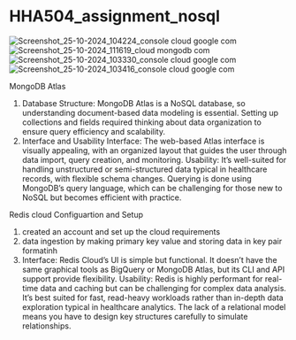 # HHA504_assignment_nosql


![Screenshot_25-10-2024_104224_console cloud google com](https://github.com/user-attachments/assets/14a857d5-3b95-4c0d-b36f-0ccf6283a97e)
![Screenshot_25-10-2024_111619_cloud mongodb com](https://github.com/user-attachments/assets/1637a86d-8015-4b71-a4eb-dbee3bc347fb)
![Screenshot_25-10-2024_103330_console cloud google com](https://github.com/user-attachments/assets/313904cf-2ce5-4d69-8c65-00c118990984)
![Screenshot_25-10-2024_103416_console cloud google com](https://github.com/user-attachments/assets/8f49cdb8-a0de-4fc9-8925-73887b8d92f3)

MongoDB Atlas 

1. Database Structure: MongoDB Atlas is a NoSQL database, so understanding document-based data modeling is essential. Setting up collections and fields required thinking about data organization to ensure query efficiency and scalability.
2. Interface and Usability
Interface: The web-based Atlas interface is visually appealing, with an organized layout that guides the user through data import, query creation, and monitoring.
Usability: It’s well-suited for handling unstructured or semi-structured data typical in healthcare records, with flexible schema changes. Querying is done using MongoDB’s query language, which can be challenging for those new to NoSQL but becomes efficient with practice.


Redis cloud 
Configuartion and Setup 
1. created an account and set up the cloud requirements
2. data ingestion by making primary key value and storing data in key pair formatinh
3. Interface: Redis Cloud’s UI is simple but functional. It doesn’t have the same graphical tools as BigQuery or MongoDB Atlas, but its CLI and API support provide flexibility.
Usability: Redis is highly performant for real-time data and caching but can be challenging for complex data analysis. It’s best suited for fast, read-heavy workloads rather than in-depth data exploration typical in healthcare analytics. The lack of a relational model means you have to design key structures carefully to simulate relationships.

